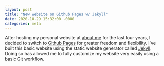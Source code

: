 ```yaml
---
layout: post
title: "New website on Github Pages w/ Jekyll"
date: 2020-10-29 15:32:00 -0000
categories: meta
---
```


After hosting my personal website at [about.me](https://about.me) for the last four years, I decided to switch to [Github Pages](https://pages.github.com/) for greater freedom and flexibility. I've built this basic website using the static website generator called [Jekyll](https://jekyllrb.com/). Doing so has allowed me to fully customize my website very easily using a basic Git workflow.